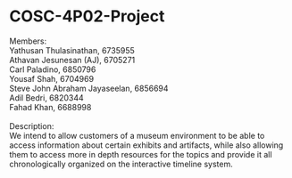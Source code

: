 # COSC-4P02-Project

Members:<br/>
Yathusan Thulasinathan, 6735955<br/>
Athavan Jesunesan (AJ), 6705271<br/>
Carl Paladino, 6850796<br/>
Yousaf Shah, 6704969<br/>
Steve John Abraham Jayaseelan, 6856694<br/>
Adil Bedri, 6820344<br/>
Fahad Khan, 6688998<br/>
<br/>
Description:
<br/>
We intend to allow customers of a museum environment to be able to access information about certain exhibits and artifacts, while also allowing them to access more in depth resources for the topics and provide it all chronologically organized on the interactive timeline system.
